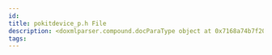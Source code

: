 ```yaml
---
id: 
title: pokitdevice_p.h File
description: <doxmlparser.compound.docParaType object at 0x7168a74b7f20>
tags:
---
```

